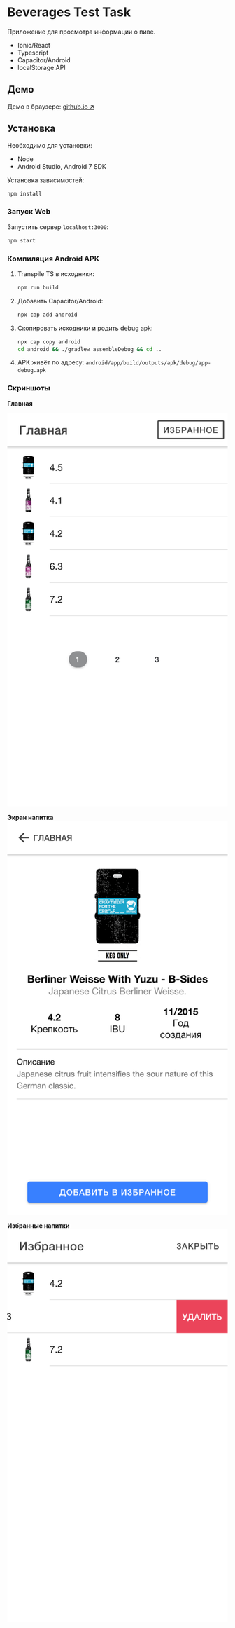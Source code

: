 # Beverages Test Task

Приложение для просмотра информации о пиве.

- Ionic/React
- Typescript
- Capacitor/Android
- localStorage API

## Демо

Демо в браузере: [github.io ↗](https://ilyumzhinov.github.io/beverageTestTask)

## Установка

Необходимо для установки:

- Node
- Android Studio, Android 7 SDK

Установка зависимостей:

```bash
npm install
```

### Запуск Web

Запустить сервер `localhost:3000`:

```bash
npm start
```

### Компиляция Android APK

1. Transpile TS в исходники:
   
   ```bash
   npm run build
   ```

2. Добавить Capacitor/Android:
   
   ```bash
   npx cap add android
   ```

3. Скопировать исходники и родить debug apk:
   
   ```bash
   npx cap copy android
   cd android && ./gradlew assembleDebug && cd ..
   ```

4. APK живёт по адресу: `android/app/build/outputs/apk/debug/app-debug.apk`

### Скриншоты

**Главная**

![Main](screenshots/mainView.png)

**Экран напитка**
![Main Mobile](screenshots/beverageView.png)

**Избранные напитки**
![Main Mobile](screenshots/favoritesModal.png)